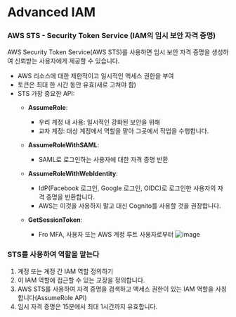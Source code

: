 # Advanced IAM

### AWS STS - Security Token Service (IAM의 임시 보안 자격 증명)
AWS Security Token Service(AWS STS)를 사용하면 임시 보안 자격 증명을 생성하여 신뢰받는 사용자에게 제공할 수 있습니다.
- AWS 리소스에 대한 제한적이고 일시적인 액세스 권한을 부여
- 토큰은 최대 한 시간 동안 유효(새로 고쳐야 함)
- STS 가장 중요한 API:
  - **AssumeRole**:
    - 우리 계정 내 사용: 일시적인 강화된 보안을 위해
    - 교차 계정: 대상 계정에서 역할을 맡아 그곳에서 작업을 수행합니다.

  - **AssumeRoleWithSAML**:
    - SAML로 로그인하는 사용자에 대한 자격 증명 반환

  - **AssumeRoleWithWebIdentity**:
    - IdP(Facebook 로그인, Google 로그인, OIDC)로 로그인한 사용자의 자격 증명을 반환합니다.
    - AWS는 이것을 사용하지 말고 대신 Cognito를 사용할 것을 권장합니다.

  - **GetSessionToken**:
    - Fro MFA, 사용자 또는 AWS 계정 루트 사용자로부터
![image](https://github.com/user-attachments/assets/6014eaaa-0d98-4699-ab8b-fe07899e395f)

### STS를 사용하여 역할을 맡는다
1. 계정 또는 계정 간 IAM 역할 정의하기
2. 이 IAM 역할에 접근할 수 있는 교장을 정의합니다.
3. AWS STS를 사용하여 자격 증명을 검색하고 액세스 권한이 있는 IAM 역할을 사칭합니다(AssumeRole API)
4. 임시 자격 증명은 15분에서 최대 1시간까지 유효합니다.
